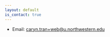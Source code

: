 ```yaml
---
layout: default
is_contact: true
---
```


* Email: [caryn.tran+web@u.northwestern.edu](mailto:caryn.tran+web@u.northwestern.edu)

<!-- 
---

## Mailing Address

> 221B, Baker Street
>
> London
>
> United Kingdom

--- -->

<!-- ## Social

1. [Instagram](#)
2. [Twitter](#)
3. [Google+](#) -->
